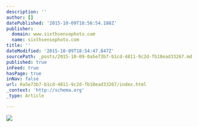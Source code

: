 ```yaml
---
description: ''
author: []
datePublished: '2015-10-09T18:56:54.188Z'
publisher:
  domain: www.sixthsensephoto.com
  name: sixthsensephoto.com
title: ''
dateModified: '2015-10-09T18:54:47.847Z'
sourcePath: _posts/2015-10-09-0a5e73b7-b1cd-4811-9c2d-fb18ead33267.md
published: true
inFeed: true
hasPage: true
inNav: false
url: 0a5e73b7-b1cd-4811-9c2d-fb18ead33267/index.html
_context: 'http://schema.org'
_type: Article

---
```

![](http://www.sixthsensephoto.com/photos/i-vLGxWHD/0/X2/i-vLGxWHD-X2.jpg)